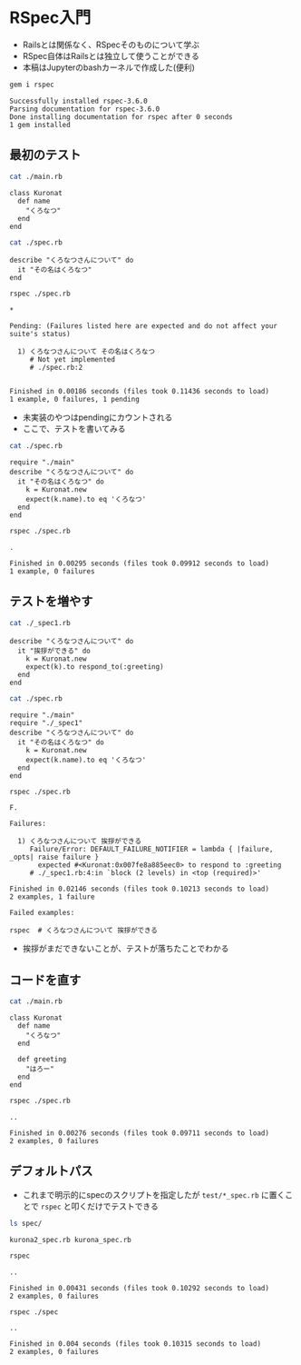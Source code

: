 
# RSpec入門
* Railsとは関係なく、RSpecそのものについて学ぶ
* RSpec自体はRailsとは独立して使うことができる
* 本稿はJupyterのbashカーネルで作成した(便利)


```bash
gem i rspec
```

    Successfully installed rspec-3.6.0
    Parsing documentation for rspec-3.6.0
    Done installing documentation for rspec after 0 seconds
    1 gem installed


## 最初のテスト


```bash
cat ./main.rb
```

    class Kuronat
      def name
        "くろなつ"
      end
    end



```bash
cat ./spec.rb
```

    describe "くろなつさんについて" do
      it "その名はくろなつ"
    end



```bash
rspec ./spec.rb
```

    *
    
    Pending: (Failures listed here are expected and do not affect your suite's status)
    
      1) くろなつさんについて その名はくろなつ
         # Not yet implemented
         # ./spec.rb:2
    
    
    Finished in 0.00186 seconds (files took 0.11436 seconds to load)
    1 example, 0 failures, 1 pending
    


* 未実装のやつはpendingにカウントされる
* ここで、テストを書いてみる


```bash
cat ./spec.rb
```

    require "./main"
    describe "くろなつさんについて" do
      it "その名はくろなつ" do
        k = Kuronat.new
        expect(k.name).to eq 'くろなつ'
      end
    end



```bash
rspec ./spec.rb
```

    .
    
    Finished in 0.00295 seconds (files took 0.09912 seconds to load)
    1 example, 0 failures
    


## テストを増やす


```bash
cat ./_spec1.rb
```

    describe "くろなつさんについて" do
      it "挨拶ができる" do
        k = Kuronat.new
        expect(k).to respond_to(:greeting)
      end
    end



```bash
cat ./spec.rb
```

    require "./main"
    require "./_spec1"
    describe "くろなつさんについて" do
      it "その名はくろなつ" do
        k = Kuronat.new
        expect(k.name).to eq 'くろなつ'
      end
    end



```bash
rspec ./spec.rb
```

    F.
    
    Failures:
    
      1) くろなつさんについて 挨拶ができる
         Failure/Error: DEFAULT_FAILURE_NOTIFIER = lambda { |failure, _opts| raise failure }
           expected #<Kuronat:0x007fe8a885eec0> to respond to :greeting
         # ./_spec1.rb:4:in `block (2 levels) in <top (required)>'
    
    Finished in 0.02146 seconds (files took 0.10213 seconds to load)
    2 examples, 1 failure
    
    Failed examples:
    
    rspec  # くろなつさんについて 挨拶ができる
    




* 挨拶がまだできないことが、テストが落ちたことでわかる

## コードを直す


```bash
cat ./main.rb
```

    class Kuronat
      def name
        "くろなつ"
      end
    
      def greeting
        "はろー"
      end
    end



```bash
rspec ./spec.rb
```

    ..
    
    Finished in 0.00276 seconds (files took 0.09711 seconds to load)
    2 examples, 0 failures
    


## デフォルトパス

* これまで明示的にspecのスクリプトを指定したが `test/*_spec.rb` に置くことで `rspec` と叩くだけでテストできる


```bash
ls spec/
```

    kurona2_spec.rb	kurona_spec.rb



```bash
rspec
```

    ..
    
    Finished in 0.00431 seconds (files took 0.10292 seconds to load)
    2 examples, 0 failures
    



```bash
rspec ./spec
```

    ..
    
    Finished in 0.004 seconds (files took 0.10315 seconds to load)
    2 examples, 0 failures
    

